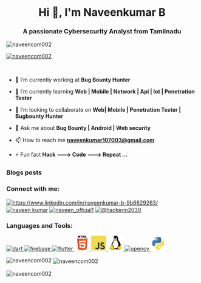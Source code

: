 <h1 align="center">Hi 👋, I'm Naveenkumar B</h1>
<h3 align="center">A passionate Cybersecurity Analyst from Tamilnadu</h3>

<p align="left"> <img src="https://komarev.com/ghpvc/?username=naveencom002&label=Profile%20views&color=0e75b6&style=flat" alt="naveencom002" /> </p>

<p align="left"> <a href="https://github.com/ryo-ma/github-profile-trophy"><img src="https://github-profile-trophy.vercel.app/?username=naveencom002" alt="naveencom002" /></a> </p>

<p align="left"> <a href="https://twitter.com/" target="blank"><img src="https://img.shields.io/twitter/follow/?logo=twitter&style=for-the-badge" alt="" /></a> </p>

- 🔭 I’m currently working at **Bug Bounty Hunter**

- 🌱 I’m currently learning **Web | Mobile | Network | Api | Iot | Penetration Tester**

- 👯 I’m looking to collaborate on **Web| Mobile | Penetration Tester | Bugbounty Hunter**

- 💬 Ask me about **Bug Bounty | Android | Web security**

- 📫 How to reach me **naveenkumar107003@gmail.com**

- ⚡ Fun fact **Hack ---> Code ---> Repeat ...**

### Blogs posts
<!-- BLOG-POST-LIST:START -->
<!-- BLOG-POST-LIST:END -->

<h3 align="left">Connect with me:</h3>
<p align="left">
<a href="https://linkedin.com/in/https://www.linkedin.com/in/naveenkumar-b-9b8629263/" target="blank"><img align="center" src="https://raw.githubusercontent.com/rahuldkjain/github-profile-readme-generator/master/src/images/icons/Social/linked-in-alt.svg" alt="https://www.linkedin.com/in/naveenkumar-b-9b8629263/" height="30" width="40" /></a>
<a href="https://fb.com/naveen kumar" target="blank"><img align="center" src="https://raw.githubusercontent.com/rahuldkjain/github-profile-readme-generator/master/src/images/icons/Social/facebook.svg" alt="naveen kumar" height="30" width="40" /></a>
<a href="https://instagram.com/naveen_offcial1" target="blank"><img align="center" src="https://raw.githubusercontent.com/rahuldkjain/github-profile-readme-generator/master/src/images/icons/Social/instagram.svg" alt="naveen_offcial1" height="30" width="40" /></a>
<a href="https://medium.com/@hackerin2030" target="blank"><img align="center" src="https://raw.githubusercontent.com/rahuldkjain/github-profile-readme-generator/master/src/images/icons/Social/medium.svg" alt="@hackerin2030" height="30" width="40" /></a>
</p>

<h3 align="left">Languages and Tools:</h3>
<p align="left"> <a href="https://dart.dev" target="_blank" rel="noreferrer"> <img src="https://www.vectorlogo.zone/logos/dartlang/dartlang-icon.svg" alt="dart" width="40" height="40"/> </a> <a href="https://firebase.google.com/" target="_blank" rel="noreferrer"> <img src="https://www.vectorlogo.zone/logos/firebase/firebase-icon.svg" alt="firebase" width="40" height="40"/> </a> <a href="https://flutter.dev" target="_blank" rel="noreferrer"> <img src="https://www.vectorlogo.zone/logos/flutterio/flutterio-icon.svg" alt="flutter" width="40" height="40"/> </a> <a href="https://www.w3.org/html/" target="_blank" rel="noreferrer"> <img src="https://raw.githubusercontent.com/devicons/devicon/master/icons/html5/html5-original-wordmark.svg" alt="html5" width="40" height="40"/> </a> <a href="https://developer.mozilla.org/en-US/docs/Web/JavaScript" target="_blank" rel="noreferrer"> <img src="https://raw.githubusercontent.com/devicons/devicon/master/icons/javascript/javascript-original.svg" alt="javascript" width="40" height="40"/> </a> <a href="https://www.linux.org/" target="_blank" rel="noreferrer"> <img src="https://raw.githubusercontent.com/devicons/devicon/master/icons/linux/linux-original.svg" alt="linux" width="40" height="40"/> </a> <a href="https://opencv.org/" target="_blank" rel="noreferrer"> <img src="https://www.vectorlogo.zone/logos/opencv/opencv-icon.svg" alt="opencv" width="40" height="40"/> </a> <a href="https://www.python.org" target="_blank" rel="noreferrer"> <img src="https://raw.githubusercontent.com/devicons/devicon/master/icons/python/python-original.svg" alt="python" width="40" height="40"/> </a> </p>

<p><img align="left" src="https://github-readme-stats.vercel.app/api/top-langs?username=naveencom002&show_icons=true&locale=en&layout=compact" alt="naveencom002" /></p>

<p>&nbsp;<img align="center" src="https://github-readme-stats.vercel.app/api?username=naveencom002&show_icons=true&locale=en" alt="naveencom002" /></p>

<p><img align="center" src="https://github-readme-streak-stats.herokuapp.com/?user=naveencom002&" alt="naveencom002" /></p>
